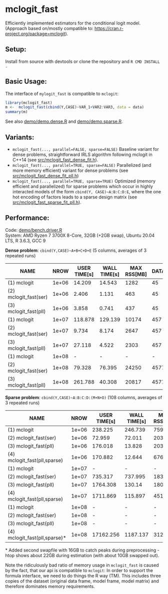 # mclogit_fast

Efficiently implemented estimators for the conditional logit model.\
(Approach based on/mostly compatible to: https://cran.r-project.org/package=mclogit).

## Setup:

Install from source with devtools or clone the repository and `R CMD INSTALL .`

## Basic Usage:

The interface of `mylogit_fast` is compatible to `mclogit`:
```R
library(mclogit_fast)
m <-  mclogit_fast(cbind(Y,CASE)~VAR_1+VAR2:VAR3, data = data)
summary(m)
```
See also [demo/demo.dense.R](demo/demo.dense.R) and [demo/demo.sparse.R](demo/demo.sparse.R).

## Variants:

- `mclogit_fast(..., parallel=FALSE, sparse=FALSE)` Baseline variant for dense problems, straightforward IRLS algorithm following mclogit in C++14 (see [src/mclogit_fast_dense_fit.h](src/mclogit_fast_dense_fit.h)).
- `mclogit_fast(..., parallel=TRUE, sparse=FALSE)` Parallelized (and more memory efficient) variant for dense problems (see [src/mclogit_fast_dense_fit_pll.h](src/mclogit_fast_dense_fit_pll.h))
- `mclogit_fast(..., parallel=TRUE, sparse=TRUE)` Optimized (memory efficient and parallelized) for sparse problems which occur in highly interacted models of the form `cbind(Y, CASE)~A:B:C:D:E`, where the one hot encoding of factors leads to a sparse design matrix (see [src/mclogit_fast_sparse_fit_pll.h](src/mclogit_fast_sparse_fit_pll.h)).

## Performance:

Code: [demo/bench.driver.R](demo/bench.driver.R)\
System: AMD Ryzen 7 3700X 8-Core, 32GB (+2GB swap), Ubuntu 20.04 LTS, R 3.6.3, GCC 9

**Dense problem**: `cbind(Y,CASE)~A+B+C+D+E` (5 columns, averages of 3 repeated runs)

NAME|NROW|USER TIME[s]|WALL TIME[s]|MAX RSS[MB]|DATASET[MB]
---|---|---|---|---|---
(1) mclogit|1e+06|14.209|14.543|1282|45
(2) mclogit_fast(ser)|1e+06|2.406|1.131|463|45
(3) mclogit_fast(pll)|1e+06|3.858|0.741|437|45
(1) mclogit|1e+07|118.878|129.139|10174|457
(2) mclogit_fast(ser)|1e+07|9.734|8.174|2647|457
(3) mclogit_fast(pll)|1e+07|27.118|4.522|2303|457
(1) mclogit|1e+08|-|-|-|-
(2) mclogit_fast(ser)|1e+08|79.328|76.395|24250|4577
(3) mclogit_fast(pll)|1e+08|261.788|40.308|20817|4577

**Sparse problem**: `cbind(Y,CASE)~A:B:C:D:(M+N+O)` (108 columns, averages of 3 repeated runs)

NAME|NROW|USER TIME[s]|WALL TIME[s]|MAX RSS[MB]|DATASET[MB]
---|---|---|---|---|---
(1) mclogit|1e+06|238.225|246.739|7595|45
(2) mclogit_fast(ser)|1e+06|72.959|72.011|2034|45
(3) mclogit_fast(pll)|1e+06|176.018|13.828|2034|45
(4) mclogit_fast(pll,sparse)|1e+06|170.882|12.644|676|45
(1) mclogit|1e+07|-|-|-|-
(2) mclogit_fast(ser)|1e+07|735.317|737.995|18365|457
(3) mclogit_fast(pll)|1e+07|1764.308|130.14|18021|457
(4) mclogit_fast(pll,sparse)|1e+07|1711.869|115.897|4517|457
(1) mclogit|1e+08|-|-|-|-
(2) mclogit_fast(ser)|1e+08|-|-|-|-
(3) mclogit_fast(pll)|1e+08|-|-|-|-
(4) mclogit_fast(pll,sparse)*|1e+08|17162.256|1187.137|31273|4577

\* Added second swapfile with 16GB to catch peaks during preprocessing - htop shows about 22ǴB during estimation (with about 10GB swapped out).

Note the ridiculously bad ratio of memory usage in `mclogit_fast` is caused by the fact, that our api is compatible to `mclogit`:
In order to support the formula interface, we need to do things the R way (TM).
This includes three copies of the dataset (original data frame, model frame, model matrix) and therefore dominates memory requirements.
